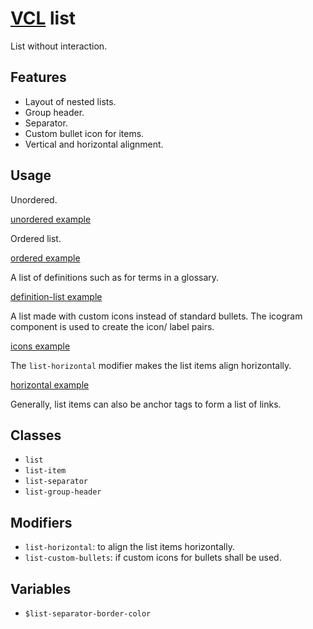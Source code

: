 # [VCL](https://vcl.github.io/) list

List without interaction.

## Features

- Layout of nested lists.
- Group header.
- Separator.
- Custom bullet icon for items.
- Vertical and horizontal alignment.

## Usage

Unordered.

[unordered example](/demo/example-unordered.html)

Ordered list.

[ordered example](/demo/example-ordered.html)

A list of definitions such as for terms in a glossary.

[definition-list example](/demo/example-definition.html)

A list made with custom icons instead of standard bullets.
The icogram component is used to create the icon/ label pairs.

[icons example](/demo/example-icons.html)

The `list-horizontal` modifier makes the list items align horizontally.

[horizontal example](/demo/example-horizontal.html)

Generally, list items can also be anchor tags to form a list of links.

## Classes

- `list`
- `list-item`
- `list-separator`
- `list-group-header`

## Modifiers

- `list-horizontal`: to align the list items horizontally.
- `list-custom-bullets`: if custom icons for bullets shall be used.

## Variables

- `$list-separator-border-color`
